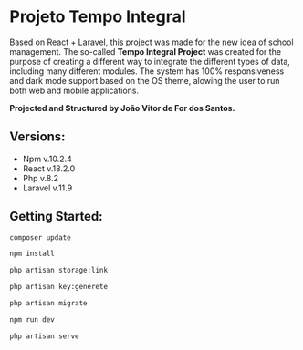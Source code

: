 # Projeto Tempo Integral

Based on React + Laravel, this project was made for the new idea of school management.
The so-called **Tempo Integral Project** was created for the purpose of creating a different way to integrate the different types of data, including many different modules. The system has 100% responsiveness and dark mode support based on the OS theme, alowing the user to run both web and mobile applications.

**Projected and Structured by João Vitor de For dos Santos.**

## Versions:
- Npm v.10.2.4
- React v.18.2.0
- Php v.8.2
- Laravel v.11.9

## Getting Started:

```bash
composer update

npm install

php artisan storage:link

php artisan key:generete

php artisan migrate

npm run dev

php artisan serve
```
